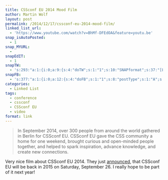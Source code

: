 ```yaml
---
title: CSSconf EU 2014 Mood Film
author: Martin Wolf
layout: post
permalink: /2014/12/17/cssconf-eu-2014-mood-film/
linked_list_url:
  - 'https://www.youtube.com/watch?v=BhMf-DFEdOA&feature=youtu.be'
snap_isAutoPosted:
  - 1
snap_MYURL:
  - 
snapEdIT:
  - 1
snapTW:
  - 's:293:"a:1:{i:0;a:9:{s:4:"doTW";s:1:"1";s:10:"SNAPformat";s:37:"[Link] %TITLE%: %URL% //by @CSSconfeu";s:8:"attchImg";s:1:"0";s:9:"isAutoImg";s:1:"A";s:8:"imgToUse";s:0:"";s:11:"isPrePosted";s:1:"1";s:8:"isPosted";s:1:"1";s:4:"pgID";s:18:"545187676409044992";s:5:"pDate";s:19:"2014-12-17 12:04:05";}}";'
snapFB:
  - 's:377:"a:1:{i:0;a:12:{s:4:"doFB";s:1:"1";s:8:"postType";s:1:"A";s:10:"AttachPost";s:1:"2";s:10:"SNAPformat";s:35:"New post on MartinWolf.org: %TITLE%";s:9:"isAutoImg";s:1:"A";s:8:"imgToUse";s:0:"";s:9:"isAutoURL";s:1:"A";s:8:"urlToUse";s:0:"";s:11:"isPrePosted";s:1:"1";s:8:"isPosted";s:1:"1";s:4:"pgID";s:31:"711305895599362_813533832043234";s:5:"pDate";s:19:"2014-12-17 12:04:19";}}";'
categories:
  - Linked List
tags:
  - conference
  - cssconf
  - CSSconf EU
  - video
format: link
---
```

> In September 2014, over 300 people from around the world gathered in Berlin for CSSconf EU. CSSconf EU gave the CSS community a home for one weekend, brought curious and open-minded people together, and helped to spark inspiration, advance knowledge, and create new connections.

Very nice film about CSSconf EU 2014. They just [announced][1], that CSSconf EU will be back in 2015 on Saturday, September 26. I really hope to be part of it next year!

 [1]: http://2014.cssconf.eu/news/announcing-cssconf-2015